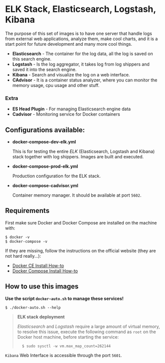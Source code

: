 # ELK Stack, Elasticsearch, Logstash, Kibana

The purpose of this set of images is to have one server that handle logs from external web applications,
analyze them, make cool charts, and it is a start point for future development and many more cool things.

- **Elasticsearch** - The container for the log data, all the log is saved on this search engine.
- **Logstash** - Is the log aggregator, it takes log from log shippers and saved it into the search engine.
- **Kibana** - Search and visualize the log on a web interface.
- **CAdvisor** - It is a container status analyzer, where you can monitor the memory usage, cpu usage and other stuff.

### Extra

- **ES Head Plugin** - For managing Elasticsearch engine data
- **Cadvisor** - Monitoring service for Docker containers


## Configurations available:

- **docker-compose-dev-elk.yml**

  This is for testing the entire *ELK* (Elasticsearch, Logstash and Kibana) stack together with log shippers.
  Images are built and executed.

- **docker-compose-prod-elk.yml**

  Production configuration for the ELK stack.

- **docker-compose-cadvisor.yml**

  Container memory manager. It should be available at port `5602`.


## Requirements

First make sure Docker and Docker Compose are installed on the machine with:

    $ docker -v
    $ docker-compose -v

If they are missing, follow the instructions on the official website (they are not hard really...):

- [Docker CE Install How-to](https://docs.docker.com/engine/installation/)
- [Docker Compose Install How-to](https://docs.docker.com/compose/install/)


## How to use this images


**Use the script `docker-auto.sh` to manage these services!**

    $ ./docker-auto.sh --help


> **ELK stack deployment**
> 
> *Elasticsearch* and *Logstash* require a large amount of virtual memory, to resolve this issue,
> execute the following command as `root` on the Docker host machine, before starting the service:
>
>       $ sudo sysctl -w vm.max_map_count=262144

`Kibana` Web Interface is accessible through the port `5601`.
